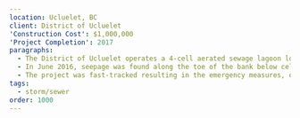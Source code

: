 ```yaml
---
location: Ucluelet, BC
client: District of Ucluelet
'Construction Cost': $1,000,000
'Project Completion': 2017
paragraphs:
  - The District of Ucluelet operates a 4-cell aerated sewage lagoon located on Hyphocus Island at the southern tip of the District.  Constructed in 1984, the lagoon services the 1,700 residences and businesses of Ucluelet and receives septage from the surrounding area.
  - In June 2016, seepage was found along the toe of the bank below cell no. 1.  Koers was retained by the District to assist with implementing emergency measures to address the problem.  This was followed by  an assessment of the condition of each cell; a review of repair and upgrading options, selection of the preferred option; preparation of detailed design drawings; obtaining regulatory agency approvals; tendering; construction management and commissioning.
  - The project was fast-tracked resulting in the emergency measures, options review, preparation of design drawings and obtaining regulatory approvals being completed within 90 days.  An emergency bypass line was installed to facilitate the bypassing of the lagoon and discharging directly to the ocean outfall.  To increase the treatment capacity, the four cells were dredged, deepened, and the earthen berm between cell 1 and 2 removed.  To improve the treatment process, the inlet to cell 1 was relocated and floating curtain baffle walls were installed in cells 1, 2 and 3 to lengthen the flow path.  The each cell was sealed by installing a HDPE geomembrane liner on the floor and walls.  The lagoons were drained in January and back on-line by April.
tags:
  - storm/sewer
order: 1000
---
```

